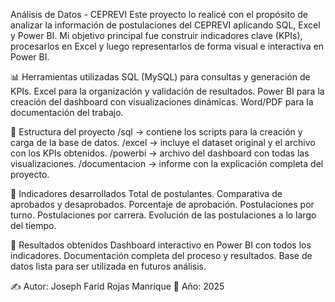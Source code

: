 Análisis de Datos - CEPREVI
Este proyecto lo realicé con el propósito de analizar la información de postulaciones del CEPREVI aplicando SQL, Excel y Power BI.
Mi objetivo principal fue construir indicadores clave (KPIs), procesarlos en Excel y luego representarlos de forma visual e interactiva en Power BI.

📊 Herramientas utilizadas
SQL (MySQL) para consultas y generación de KPIs.
Excel para la organización y validación de resultados.
Power BI para la creación del dashboard con visualizaciones dinámicas.
Word/PDF para la documentación del trabajo.

📂 Estructura del proyecto
/sql → contiene los scripts para la creación y carga de la base de datos.
/excel → incluye el dataset original y el archivo con los KPIs obtenidos.
/powerbi → archivo del dashboard con todas las visualizaciones.
/documentacion → informe con la explicación completa del proyecto.

🚀 Indicadores desarrollados
Total de postulantes.
Comparativa de aprobados y desaprobados.
Porcentaje de aprobación.
Postulaciones por turno.
Postulaciones por carrera.
Evolución de las postulaciones a lo largo del tiempo.

📌 Resultados obtenidos
Dashboard interactivo en Power BI con todos los indicadores.
Documentación completa del proceso y resultados.
Base de datos lista para ser utilizada en futuros análisis.

✍️ Autor: Joseph Farid Rojas Manrique
📅 Año: 2025
